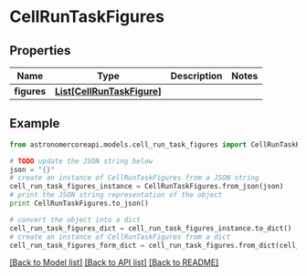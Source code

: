 # CellRunTaskFigures


## Properties
Name | Type | Description | Notes
------------ | ------------- | ------------- | -------------
**figures** | [**List[CellRunTaskFigure]**](CellRunTaskFigure.md) |  | 

## Example

```python
from astronomercoreapi.models.cell_run_task_figures import CellRunTaskFigures

# TODO update the JSON string below
json = "{}"
# create an instance of CellRunTaskFigures from a JSON string
cell_run_task_figures_instance = CellRunTaskFigures.from_json(json)
# print the JSON string representation of the object
print CellRunTaskFigures.to_json()

# convert the object into a dict
cell_run_task_figures_dict = cell_run_task_figures_instance.to_dict()
# create an instance of CellRunTaskFigures from a dict
cell_run_task_figures_form_dict = cell_run_task_figures.from_dict(cell_run_task_figures_dict)
```
[[Back to Model list]](../README.md#documentation-for-models) [[Back to API list]](../README.md#documentation-for-api-endpoints) [[Back to README]](../README.md)


